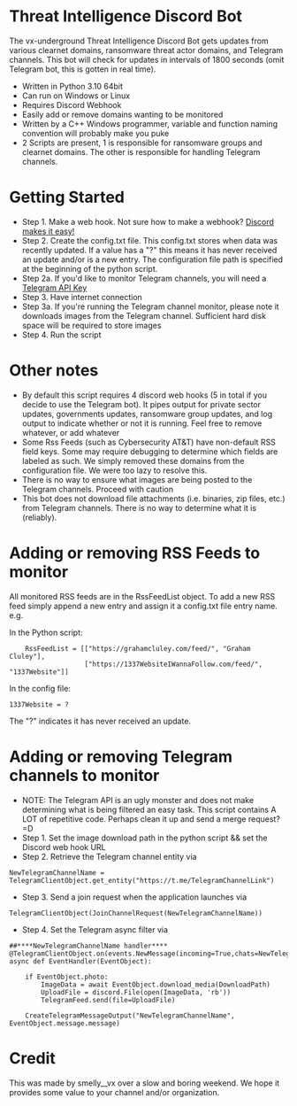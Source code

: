 # Threat Intelligence Discord Bot
The vx-underground Threat Intelligence Discord Bot gets updates from various clearnet domains, ransomware threat actor domains, and Telegram channels. This bot will check for updates in intervals of 1800 seconds (omit Telegram bot, this is gotten in real time).

* Written in Python 3.10 64bit
* Can run on Windows or Linux
* Requires Discord Webhook
* Easily add or remove domains wanting to be monitored
* Written by a C++ Windows programmer, variable and function naming convention will probably make you puke
* 2 Scripts are present, 1 is responsible for ransomware groups and clearnet domains. The other is responsible for handling Telegram channels.

# Getting Started
* Step 1. Make a web hook. Not sure how to make a webhook? [Discord makes it easy!](https://support.discord.com/hc/en-us/articles/228383668-Intro-to-Webhooks)
* Step 2. Create the config.txt file. This config.txt stores when data was recently updated. If a value has a "?" this means it has never received an update and/or is a new entry. The configuration file path is specified at the beginning of the python script.
* Step 2a. If you'd like to monitor Telegram channels, you will need a [Telegram API Key](https://core.telegram.org/api/obtaining_api_id)
* Step 3. Have internet connection
* Step 3a. If you're running the Telegram channel monitor, please note it downloads images from the Telegram channel. Sufficient hard disk space will be required to store images
* Step 4. Run the script

# Other notes
* By default this script requires 4 discord web hooks (5 in total if you decide to use the Telegram bot). It pipes output for private sector updates, governments updates, ransomware group updates, and log output to indicate whether or not it is running. Feel free to remove whatever, or add whatever
* Some Rss Feeds (such as Cybersecurity AT&T) have non-default RSS field keys. Some may require debugging to determine which fields are labeled as such. We simply removed these domains from the configuration file. We were too lazy to resolve this.
* There is no way to ensure what images are being posted to the Telegram channels. Proceed with caution
* This bot does not download file attachments (i.e. binaries, zip files, etc.) from Telegram channels. There is no way to determine what it is (reliably).


# Adding or removing RSS Feeds to monitor
All monitored RSS feeds are in the RssFeedList object. To add a new RSS feed simply append a new entry and assign it a config.txt file entry name. e.g.

In the Python script:
```
    RssFeedList = [["https://grahamcluley.com/feed/", "Graham Cluley"],
                   ["https://1337WebsiteIWannaFollow.com/feed/", "1337Website"]]
```

In the config file:
```
1337Website = ?
```
The "?" indicates it has never received an update.

# Adding or removing Telegram channels to monitor

* NOTE: The Telegram API is an ugly monster and does not make determining what is being filtered an easy task. This script contains A LOT of repetitive code. Perhaps clean it up and send a merge request? =D
* Step 1. Set the image download path in the python script && set the Discord web hook URL
* Step 2. Retrieve the Telegram channel entity via 
```
NewTelegramChannelName = TelegramClientObject.get_entity("https://t.me/TelegramChannelLink")
```
* Step 3. Send a join request when the application launches via 
```
TelegramClientObject(JoinChannelRequest(NewTelegramChannelName))
```
* Step 4. Set the Telegram async filter via
```
##****NewTelegramChannelName handler****
@TelegramClientObject.on(events.NewMessage(incoming=True,chats=NewTelegramChannelName))
async def EventHandler(EventObject):

    if EventObject.photo:
        ImageData = await EventObject.download_media(DownloadPath)
        UploadFile = discord.File(open(ImageData, 'rb'))
        TelegramFeed.send(file=UploadFile)
        
    CreateTelegramMessageOutput("NewTelegramChannelName", EventObject.message.message)
```

# Credit
This was made by smelly__vx over a slow and boring weekend. We hope it provides some value to your channel and/or organization.
